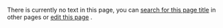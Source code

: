 There is currently no text in this page, you can
 [search for this page title](http://ontologydesignpatterns.org/wiki/Special:Search/Xsd:sequence "Special:Search/Xsd:sequence") 
 in other pages or
 [edit this page](http://ontologydesignpatterns.org/wiki/index.php?title=Submissions:Xsd:sequence&action=edit "http://ontologydesignpatterns.org/wiki/index.php?title=Submissions:Xsd:sequence&action=edit") 
 .